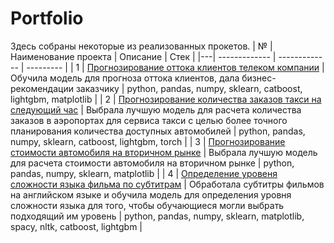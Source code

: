 # Portfolio
Здесь собраны некоторые из реализованных прокетов.
| № | Наименование проекта  | Описание | Стек |
|---| ------------- | ------------- | --------- |
| 1 | [Прогнозирование оттока клиентов телеком компании](https://github.com/NatalikaOne/Portfolio/blob/main/01_Telecom/Telecom.ipynb) | Обучила модель для прогноза оттока клиентов, дала бизнес-рекомендации заказчику  | python, pandas, numpy, sklearn, catboost, lightgbm, matplotlib |
| 2 | [Прогнозирование количества заказов такси на следующий час](https://github.com/NatalikaOne/Portfolio/blob/main/Taxi%20Service/02_Taxi_Service.ipynb) | Выбрала лучшую модель для расчета количества заказов в аэропортах для сервиса такси с целью более точного планирования количества доступных автомобилей  | python, pandas, numpy, sklearn, catboost, lightgbm, torch |
| 3 | [Прогнозирование стоимости автомобиля на вторичном рынке](https://github.com/NatalikaOne/Portfolio/blob/main/03_Price_car/Price_car.ipynb) | Выбрала лучшую модель для расчета стоимости автомобиля на вторичном рынке | python, pandas, numpy, sklearn, matplotlib |
| 4 | [Определение уровеня сложности языка фильма по субтитрам](https://github.com/NatalikaOne/Portfolio/blob/main/04_English_Score/English_Score.ipynb) | Обработала субтитры фильмов на английском языке и обучила модель для определения уровня сложности языка для того, чтобы обучающиеся могли выбрать подходящий им уровень | python, pandas, numpy, sklearn, matplotlib, spacy, nltk, catboost, lightgbm |

